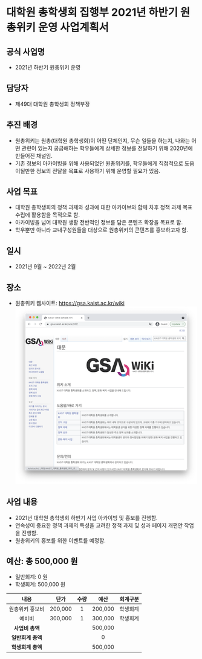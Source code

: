 대학원 총학생회 집행부 2021년 하반기 원총위키 운영 사업계획서
===

## 공식 사업명
- 2021년 하반기 원총위키 운영

## 담당자
- 제49대 대학원 총학생회 정책부장

## 추진 배경
- 원총위키는 원총(대학원 총학생회)이 어떤 단체인지, 무슨 일들을 하는지, 나와는 어떤 관련이 있는지 궁금해하는 학우들에게 상세한 정보를 전달하기 위해 2020년에 만들어진 채널임.
- 기존 정보의 아카이빙을 위해 사용되었던 원총위키를, 학우들에게 직접적으로 도움이될만한 정보의 전달을 목표로 사용하기 위해 운영할 필요가 있음.

## 사업 목표
- 대학원 총학생회의 정책 과제와 성과에 대한 아카이브와 함께 차후 정책 과제 목표 수립에 활용함을 목적으로 함.
- 아카이빙을 넘어 대학원 생활 전반적인 정보를 담은 콘텐츠 확장을 목표로 함.
- 학우뿐만 아니라 교내구성원들을 대상으로 원총위키의 콘텐츠를 홍보하고자 함.

## 일시
- 2021년 9월 ~ 2022년 2월 

## 장소
- 원총위키 웹사이트: https://gsa.kaist.ac.kr/wiki  
    ![원총위키 웹사이트](../../resources/원총위키-웹사이트.png)

## 사업 내용
- 2021년 대학원 총학생회 하반기 사업 아카이빙 및 홍보를 진행함.
- 연속성이 중요한 정책 과제의 특성을 고려한 정책 과제 및 성과 페이지 개편안 작업을 진행함.
- 원총위키의 홍보를 위한 이벤트를 예정함.

## 예산: 총 500,000 원
- 일반회계: 0 원
- 학생회계: 500,000 원 

| **내용** | **단가** | **수량** | **예산** | **회계구분** |
|:---:|:---:|:---:|:---:|:---:|
| 원총위키 홍보비 | 200,000 | 1 | 200,000 | 학생회계 |
| 예비비 | 300,000 | 1 | 300,000 | 학생회계 |
| **사업비 총액** |  |  | 500,000 | |
| **일반회계 총액** |  |  | 0 | |
| **학생회계 총액** |  |  | 500,000 | |
